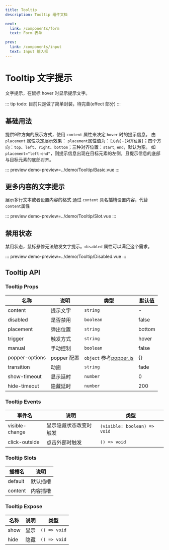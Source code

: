 ```yaml
---
title: Tooltip
description: Tooltip 组件文档

next:
  link: /components/form
  text: Form 表单

prev:
  link: /components/input
  text: Input 输入框
---
```


# Tooltip 文字提示

文字提示，在鼠标 hover 时显示提示文字。

::: tip
todo: 目前只是做了简单封装，待完善(effect 部分)
:::

## 基础用法

提供9种方向的展示方式，使用 `content` 属性来决定 `hover` 时的提示信息。 由 `placement` 属性决定展示效果： `placement`属性值为：`[方向]-[对齐位置]`；四个方向：`top`、`left`、`right`、`bottom`；三种对齐位置：`start`, `end`，默认为空。 如 `placement="left-end"`，则提示信息出现在目标元素的左侧，且提示信息的底部与目标元素的底部对齐。

::: preview
demo-preview=../demo/Tooltip/Basic.vue
:::

## 更多内容的文字提示

展示多行文本或者设置内容的格式
通过 `content` 具名插槽设置内容，代替`content`属性

::: preview
demo-preview=../demo/Tooltip/Slot.vue
:::

## 禁用状态

禁用状态，鼠标悬停无法触发文字提示。`disabled` 属性可以满足这个需求。

::: preview
demo-preview=../demo/Tooltip/Disabled.vue
:::

## Tooltip API

### Tooltip Props

| 名称           | 说明        | 类型                                                     | 默认值 |
| -------------- | ----------- | -------------------------------------------------------- | ------ |
| content        | 提示文字    | `string`                                                 | -      |
| disabled       | 是否禁用    | `boolean`                                                | false  |
| placement      | 弹出位置    | `string`                                                 | bottom |
| trigger        | 触发方式    | `string`                                                 | hover  |
| manual         | 手动控制    | `boolean`                                                | false  |
| popper-options | popper 配置 | `object` 参考[popper.js](https://popper.js.org/docs/v2/) | {}     |
| transition     | 动画        | `string`                                                 | fade   |
| show-timeout   | 显示延时    | `number`                                                 | 0      |
| hide-timeout   | 隐藏延时    | `number`                                                 | 200    |

### Tooltip Events

| 事件名         | 说明                   | 类型                         |
| -------------- | ---------------------- | ---------------------------- |
| visible-change | 显示隐藏状态改变时触发 | `(visible: boolean) => void` |
| click-outside  | 点击外部时触发         | `() => void`                 |

### Tooltip Slots

| 插槽名  | 说明     |
| ------- | -------- |
| default | 默认插槽 |
| content | 内容插槽 |

### Tooltip Expose

| 名称 | 说明 | 类型         |
| ---- | ---- | ------------ |
| show | 显示 | `() => void` |
| hide | 隐藏 | `() => void` |

